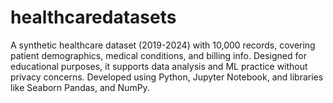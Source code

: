 # healthcaredatasets
A synthetic healthcare dataset (2019-2024) with 10,000 records, covering patient demographics, medical conditions, and billing info. Designed for educational purposes, it supports data analysis and ML practice without privacy concerns. Developed using Python, Jupyter Notebook, and libraries like Seaborn Pandas, and NumPy.
